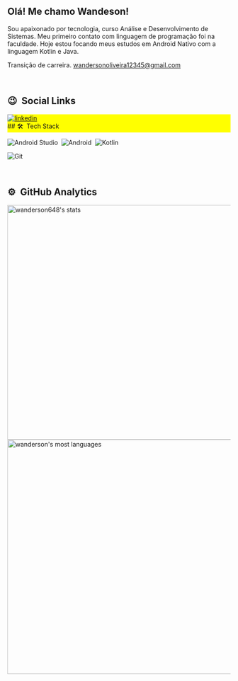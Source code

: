 <h2 align="left">Olá! Me chamo Wandeson!</h2>

Sou apaixonado por tecnologia, curso Análise e Desenvolvimento de Sistemas. Meu primeiro contato com linguagem de programação foi na faculdade. Hoje estou focando meus estudos em Android Nativo com a linguagem Kotlin e Java.

Transição de carreira.
wandersonoliveira12345@gmail.com

<br>

## 😉 &nbsp;Social Links

<p align="left" style="background:yellow">
<a href="https://www.linkedin.com/in/wanderson-oliveira-a1119316b/" target="_blank">
  <img align="center" src="https://img.shields.io/badge/wanderson-oliveira-05122A?style=flat&logo=linkedin&logoColor=white" alt="linkedin"/>
</a>

  
  <br>
## 🛠 &nbsp;Tech Stack

![Android Studio](https://img.shields.io/badge/-Android_Studio-05122A?style=flat&logo=Android-Studio)&nbsp;
![Android](https://img.shields.io/badge/-android-05122A?style=flat&logo=android)&nbsp;
![Kotlin](https://img.shields.io/badge/-kotlin-05122A?style=flat&logo=kotlin)&nbsp;

![Git](https://img.shields.io/badge/-Git-05122A?style=flat&logo=git)&nbsp;

<!-- ![Node.js](https://img.shields.io/badge/-Node.js-05122A?style=flat&logo=node.js)&nbsp; -->
<!-- ![JavaScript](https://img.shields.io/badge/-JavaScript-05122A?style=flat&logo=javascript)&nbsp;
![HTML](https://img.shields.io/badge/-HTML-05122A?style=flat&logo=HTML5)&nbsp;
![CSS](https://img.shields.io/badge/-CSS-05122A?style=flat&logo=CSS3&logoColor=1572B6)&nbsp;
![Visual Studio Code](https://img.shields.io/badge/-Visual%20Studio%20Code-05122A?style=flat&logo=visual-studio-code&logoColor=007ACC)&nbsp; -->

<!-- ![PostgreSQL](https://img.shields.io/badge/-PostgreSQL-05122A?style=flat&logo=postgresql)&nbsp; -->


<br>

## ⚙️ &nbsp;GitHub Analytics
<p align="left">
<img width="530em" src="https://github-readme-stats.vercel.app/api?username=wanderson648&show_icons=true&theme=vision-friendly-dark" alt="wanderson648's stats"/>
<img width="530em" src="https://github-readme-stats.vercel.app/api/top-langs/?username=wanderson648&hide=javascript,css,scss,html&layout=compact&theme=vision-friendly-dark" alt="wanderson's most languages"/>
</p>

<br><br>


<!-- <a href="https://instagram.com/" target="_blank">
 <img align="center" src="https://img.shields.io/badge/w.oliveira_silva-05122A?style=flat&logo=instagram" alt="instagram"/>
</a> -->
</p>

<!--
**maykbrito/maykbrito** is a ✨ _special_ ✨ repository because its `README.md` (this file) appears on your GitHub profile.

Here are some ideas to get you started:

- 🔭 I’m currently working on ...
- 🌱 I’m currently learning ...
- 👯 I’m looking to collaborate on ...
- 🤔 I’m looking for help with ...
- 💬 Ask me about ...
- 📫 How to reach me: ...
- 😄 Pronouns: ...
- ⚡ Fun fact: ...
-->
